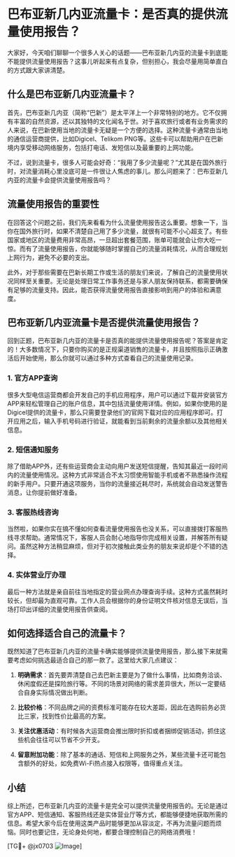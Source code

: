 # 巴布亚新几内亚流量卡：是否真的提供流量使用报告？

大家好，今天咱们聊聊一个很多人关心的话题——巴布亚新几内亚的流量卡到底能不能提供流量使用报告？这事儿听起来有点复杂，但别担心，我会尽量用简单直白的方式跟大家讲清楚。

## 什么是巴布亚新几内亚流量卡？

首先，巴布亚新几内亚（简称“巴新”）是太平洋上一个非常特别的地方。它不仅拥有丰富的自然资源，还以其独特的文化闻名于世。对于喜欢旅行或者有业务需求的人来说，在巴新使用当地的流量卡无疑是一个方便的选择。这种流量卡通常由当地的通信运营商提供，比如Digicel、Telikom PNG等。这些卡可以帮助用户在巴新境内享受移动网络服务，包括打电话、发短信以及最重要的上网功能。

不过，说到流量卡，很多人可能会好奇：“我用了多少流量呢？”尤其是在国外旅行时，对流量消耗心里没底可是一件很让人焦虑的事儿。那么问题来了：巴布亚新几内亚的流量卡会提供流量使用报告吗？

## 流量使用报告的重要性

在回答这个问题之前，我们先来看看为什么流量使用报告这么重要。想象一下，当你在国外旅行时，如果不清楚自己用了多少流量，就很有可能不小心超支了。有些国家或地区的流量费用非常高昂，一旦超出套餐范围，账单可能就会让你大吃一惊。而有了流量使用报告，你就能够随时掌握自己的流量消耗情况，从而合理规划上网行为，避免不必要的支出。

此外，对于那些需要在巴新长期工作或生活的朋友们来说，了解自己的流量使用状况同样至关重要。无论是处理日常工作事务还是与家人朋友保持联系，都需要确保有足够的流量支持。因此，能否获得流量使用报告直接影响到用户的体验和满意度。

## 巴布亚新几内亚流量卡是否提供流量使用报告？

回到正题，巴布亚新几内亚的流量卡是否真的能提供流量使用报告呢？答案是肯定的！大多数情况下，只要你购买的是正规渠道销售的流量卡，并且按照指示正确激活后开始使用，那么你就可以通过多种方式查看自己的流量使用记录。

### 1. 官方APP查询

很多大型电信运营商都会开发自己的手机应用程序，用户可以通过下载并安装官方APP来轻松管理自己的账户信息，其中包括流量使用详情。例如，如果你使用的是Digicel提供的流量卡，那么只需要登录他们的官网下载对应的应用程序即可。打开应用之后，输入手机号码进行验证，就能看到当前剩余的流量余额以及其他相关信息。

### 2. 短信通知服务

除了借助APP外，还有些运营商会主动向用户发送短信提醒，告知其最近一段时间内的流量使用情况。这种方式非常适合不太习惯使用智能手机或者不熟悉操作流程的新手用户。只要开通这项服务，当你的流量接近耗尽时，系统就会自动发送警告消息，让你提前做好准备。

### 3. 客服热线咨询

当然啦，如果你实在搞不懂如何查看流量使用报告也没关系，可以直接拨打客服热线寻求帮助。通常情况下，客服人员会耐心地指导你完成相关设置，并解答所有疑问。虽然这种方法稍显麻烦，但对于初次接触此类业务的朋友来说却是个不错的选择。

### 4. 实体营业厅办理

最后一种方法就是亲自前往当地指定的营业网点办理查询手续。这种方式虽然耗时较长，但却最为直观可靠。工作人员会根据你的身份证明文件核对信息无误后，当场打印出详细的流量使用报告供查阅。

## 如何选择适合自己的流量卡？

既然知道了巴布亚新几内亚的流量卡确实能够提供流量使用报告，那么接下来就需要考虑如何挑选最适合自己的那一款了。这里给大家几点建议：

1. **明确需求**：首先要弄清楚自己去巴新主要是为了做什么事情，比如商务洽谈、休闲度假还是探险旅行等。不同的场景对网络的需求差异很大，所以一定要结合自身实际情况做出判断。

2. **比较价格**：不同品牌之间的资费标准可能存在较大差距，因此在选购前务必货比三家，找到性价比最高的方案。

3. **关注优惠活动**：有时候各大运营商会推出限时折扣或者捆绑促销活动，抓住这些机会往往可以节省不少开支。

4. **留意附加功能**：除了基本的通话、短信和上网服务之外，某些流量卡还可能包含额外的好处，如免费Wi-Fi热点接入权限等，值得重点关注。

## 小结

综上所述，巴布亚新几内亚的流量卡是完全可以提供流量使用报告的。无论是通过官方APP、短信通知、客服热线还是实体营业厅等方式，都能够便捷地获取所需的信息。希望大家今后在使用这类产品时能够更加从容淡定，不再为流量问题而烦恼。同时也要记住，无论身处何地，都要合理控制自己的网络消费哦！

[TG💪+ @jx0703 ![Image](https://github.com/user-attachments/assets/dbca1d08-cadb-493c-b0ec-ad6f7a83f270)]